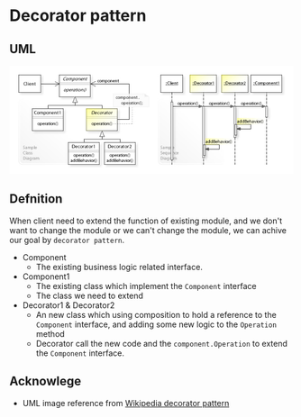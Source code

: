 # Decorator pattern

## UML

![decorator](../media/decorator.jpg)

## Defnition

When client need to extend the function of existing module, and we don't want to change the module or we can't change the module, we can achive our goal by `decorator pattern`.

* Component
  * The existing business logic related interface.
* Component1
  * The existing class which implement the `Component` interface
  * The class we need to extend
* Decorator1 & Decorator2
  * An new class which using composition to hold a reference to the `Component` interface, and adding some new logic to the `Operation` method
  * Decorator call the new code and the `component.Operation` to extend the `Component` interface.

## Acknowlege

* UML image reference from [Wikipedia decorator pattern](https://en.wikipedia.org/wiki/Decorator_pattern)
